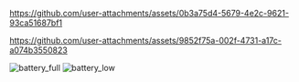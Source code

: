 

https://github.com/user-attachments/assets/0b3a75d4-5679-4e2c-9621-93ca51687bf1



https://github.com/user-attachments/assets/9852f75a-002f-4731-a17c-a074b3550823

![battery_full](https://github.com/user-attachments/assets/0832739e-cc9d-4c02-a9c0-96af65219a3a)
![battery_low](https://github.com/user-attachments/assets/79a564a6-b126-4c2e-9800-1d29dc24b0ef)
